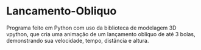 # Lancamento-Obliquo
Programa feito em Python com uso da biblioteca de modelagem 3D vpython, que cria uma animação de um lançamento oblíquo de até 3 bolas, demonstrando sua velocidade, tempo, distância e altura.
